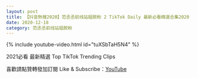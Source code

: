 ```yaml
---
layout: post
title: 【抖音熱搜2020】范丞丞前线站姐脱粉 2 TikTok Daily 最新必看精選合集2020 12 18
date: 2020-12-18
category: 范丞丞前线站姐脱粉
---
```


{% include youtube-video.html id="tuXSbTaH5N4" %}

2021必看 最新精選 Top TikTok Trending Clips

喜歡請點贊轉發加訂閱 Like & Subscribe：[YouTube](https://www.youtube.com/channel/UCAoR7VcanIPd04uEq_GIylA/videos)

